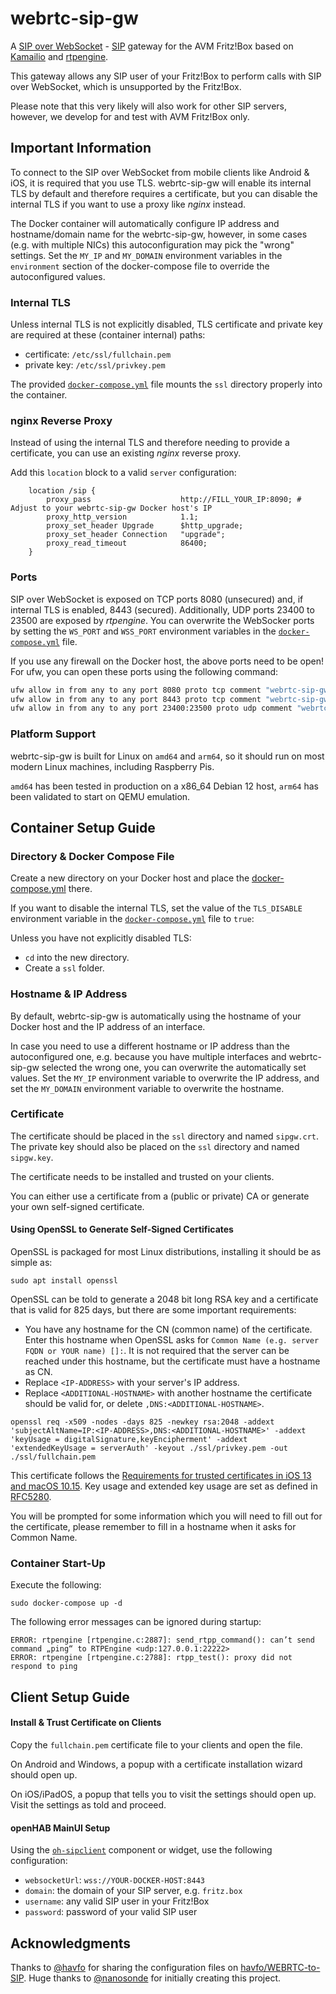 # webrtc-sip-gw

A [SIP over WebSocket](https://datatracker.ietf.org/doc/html/rfc7118) - [SIP](https://datatracker.ietf.org/doc/html/rfc3261) gateway for the AVM Fritz!Box based on [Kamailio](https://www.kamailio.org/w/) and [rtpengine](https://github.com/sipwise/rtpengine).

This gateway allows any SIP user of your Fritz!Box to perform calls with SIP over WebSocket, which is unsupported by the Fritz!Box.

Please note that this very likely will also work for other SIP servers, however, we develop for and test with AVM Fritz!Box only.

## Important Information

To connect to the SIP over WebSocket from mobile clients like Android & iOS, it is required that you use TLS.
webrtc-sip-gw will enable its internal TLS by default and therefore requires a certificate, but you can disable the internal TLS if you want to use a proxy like _nginx_ instead.

The Docker container will automatically configure IP address and hostname/domain name for the webrtc-sip-gw,
however, in some cases (e.g. with multiple NICs) this autoconfiguration may pick the "wrong" settings.
Set the `MY_IP` and `MY_DOMAIN` environment variables in the `environment` section of the docker-compose file to override the autoconfigured values.

### Internal TLS

Unless internal TLS is not explicitly disabled, TLS certificate and private key are required at these (container internal) paths:

- certificate: `/etc/ssl/fullchain.pem`
- private key: `/etc/ssl/privkey.pem`

The provided [`docker-compose.yml`](docker-compose.yml) file mounts the `ssl` directory properly into the container.

### nginx Reverse Proxy

Instead of using the internal TLS and therefore needing to provide a certificate, you can use an existing _nginx_ reverse proxy.

Add this `location` block to a valid `server` configuration:

```
    location /sip {
        proxy_pass                    http://FILL_YOUR_IP:8090; # Adjust to your webrtc-sip-gw Docker host's IP
        proxy_http_version            1.1;
        proxy_set_header Upgrade      $http_upgrade;
        proxy_set_header Connection   "upgrade";
        proxy_read_timeout            86400;
    }
```

### Ports

SIP over WebSocket is exposed on TCP ports 8080 (unsecured) and, if internal TLS is enabled, 8443 (secured).
Additionally, UDP ports 23400 to 23500 are exposed by _rtpengine_.
You can overwrite the WebSocker ports by setting the `WS_PORT` and `WSS_PORT` environment variables in the [`docker-compose.yml`](docker-compose.yml) file.

If you use any firewall on the Docker host, the above ports need to be open!
For ufw, you can open these ports using the following command:

```bash
ufw allow in from any to any port 8080 proto tcp comment "webrtc-sip-gw WebSocket transport"
ufw allow in from any to any port 8443 proto tcp comment "webrtc-sip-gw WebSocket Secure transport"
ufw allow in from any to any port 23400:23500 proto udp comment "webrtc-sip-gw UDP transport"
```

### Platform Support

webrtc-sip-gw is built for Linux on `amd64` and  `arm64`, so it should run on most modern Linux machines, including Raspberry Pis.

`amd64` has been tested in production on a x86_64 Debian 12 host, `arm64` has been validated to start on QEMU emulation.

## Container Setup Guide

### Directory & Docker Compose File

Create a new directory on your Docker host and place the [docker-compose.yml](/docker-compose.yml) there.

If you want to disable the internal TLS, set the value of the `TLS_DISABLE` environment variable in the [`docker-compose.yml`](docker-compose.yml) file to `true`:

Unless you have not explicitly disabled TLS:

- `cd` into the new directory.
- Create a `ssl` folder.

### Hostname & IP Address

By default, webrtc-sip-gw is automatically using the hostname of your Docker host and the IP address of an interface.

In case you need to use a different hostname or IP address than the autoconfigured one,
e.g. because you have multiple interfaces and webrtc-sip-gw selected the wrong one, you can overwrite the automatically set values.
Set the `MY_IP` environment variable to overwrite the IP address, and set the `MY_DOMAIN` environment variable to overwrite the hostname.

### Certificate

The certificate should be placed in the `ssl` directory and named `sipgw.crt`.
The private key should also be placed on the `ssl` directory and named `sipgw.key`.

The certificate needs to be installed and trusted on your clients.

You can either use a certificate from a (public or private) CA or generate your own self-signed certificate.

#### Using OpenSSL to Generate Self-Signed Certificates

OpenSSL is packaged for most Linux distributions, installing it should be as simple as:

```shell
sudo apt install openssl
```

OpenSSL can be told to generate a 2048 bit long RSA key and a certificate that is valid for 825 days, but there are some important requirements:
- You have any hostname for the CN (common name) of the certificate. Enter this hostname when OpenSSL asks for `Common Name (e.g. server FQDN or YOUR name) []:`. It is not required that the server can be reached under this hostname, but the certificate must have a hostname as CN.
- Replace `<IP-ADDRESS>` with your server's IP address.
- Replace `<ADDITIONAL-HOSTNAME>` with another hostname the certificate should be valid for, or delete `,DNS:<ADDITIONAL-HOSTNAME>`.
```shell
openssl req -x509 -nodes -days 825 -newkey rsa:2048 -addext 'subjectAltName=IP:<IP-ADDRESS>,DNS:<ADDITIONAL-HOSTNAME>' -addext 'keyUsage = digitalSignature,keyEncipherment' -addext 'extendedKeyUsage = serverAuth' -keyout ./ssl/privkey.pem -out ./ssl/fullchain.pem
```

This certificate follows the [Requirements for trusted certificates in iOS 13 and macOS 10.15](https://support.apple.com/en-us/HT210176).
Key usage and extended key usage are set as defined in [RFC5280](https://www.rfc-editor.org/rfc/rfc5280#section-4.2.1.12).

You will be prompted for some information which you will need to fill out for the certificate, please remember to fill in a hostname when it asks for Common Name.

### Container Start-Up

Execute the following:

```shell
sudo docker-compose up -d
```

The following error messages can be ignored during startup:

```text
ERROR: rtpengine [rtpengine.c:2887]: send_rtpp_command(): can’t send command „ping“ to RTPEngine <udp:127.0.0.1:22222>
ERROR: rtpengine [rtpengine.c:2788]: rtpp_test(): proxy did not respond to ping
```

## Client Setup Guide

#### Install & Trust Certificate on Clients

Copy the `fullchain.pem` certificate file to your clients and open the file.

On Android and Windows, a popup with a certificate installation wizard should open up.

On iOS/iPadOS, a popup that tells you to visit the settings should open up.
Visit the settings as told and proceed.

#### openHAB MainUI Setup

Using the [`oh-sipclient`](https://openhab.org/docs/ui/components/oh-sipclient.html) component or widget, use the following configuration:

- `websocketUrl`: `wss://YOUR-DOCKER-HOST:8443`
- `domain`: the domain of your SIP server, e.g. `fritz.box`
- `username`: any valid SIP user in your Fritz!Box
- `password`: password of your valid SIP user

## Acknowledgments

Thanks to [@havfo](https://github.com/havfo) for sharing the configuration files on [havfo/WEBRTC-to-SIP](https://github.com/havfo/WEBRTC-to-SIP).
Huge thanks to [@nanosonde](https://github.com/nanosonde) for initially creating this project.
